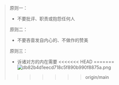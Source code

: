 > 原则一：
 > - 不要批评、职责或抱怨任何人
 > 
 > 原则二：
 > - 不要吝啬发自内心的、不做作的赞美
 > 
 > 原则三：
 > - 诉诸对方的内在需要
<<<<<<< HEAD
=======
![db82b4d1eecd718c5f890b990f8875a.png](https://gitee.com/Hao1617/pic-go-bed/raw/master/img/202410151348603.png)
>>>>>>> origin/main
